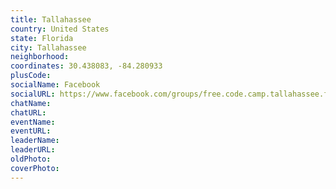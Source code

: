 ```yaml
---
title: Tallahassee
country: United States
state: Florida
city: Tallahassee
neighborhood: 
coordinates: 30.438083, -84.280933
plusCode:
socialName: Facebook
socialURL: https://www.facebook.com/groups/free.code.camp.tallahassee.florida
chatName:
chatURL:
eventName:
eventURL:
leaderName:
leaderURL:
oldPhoto: 
coverPhoto:
---
```

